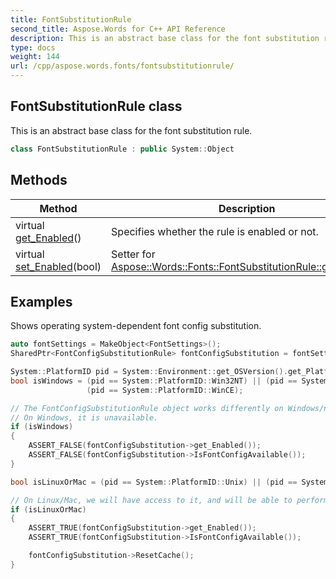```yaml
---
title: FontSubstitutionRule
second_title: Aspose.Words for C++ API Reference
description: This is an abstract base class for the font substitution rule. 
type: docs
weight: 144
url: /cpp/aspose.words.fonts/fontsubstitutionrule/
---
```

## FontSubstitutionRule class


This is an abstract base class for the font substitution rule.

```cpp
class FontSubstitutionRule : public System::Object
```

## Methods

| Method | Description |
| --- | --- |
| virtual [get_Enabled](./get_enabled/)() | Specifies whether the rule is enabled or not. |
| virtual [set_Enabled](./set_enabled/)(bool) | Setter for [Aspose::Words::Fonts::FontSubstitutionRule::get_Enabled](./get_enabled/). |

## Examples




Shows operating system-dependent font config substitution. 
```cpp
auto fontSettings = MakeObject<FontSettings>();
SharedPtr<FontConfigSubstitutionRule> fontConfigSubstitution = fontSettings->get_SubstitutionSettings()->get_FontConfigSubstitution();

System::PlatformID pid = System::Environment::get_OSVersion().get_Platform();
bool isWindows = (pid == System::PlatformID::Win32NT) || (pid == System::PlatformID::Win32S) || (pid == System::PlatformID::Win32Windows) ||
                 (pid == System::PlatformID::WinCE);

// The FontConfigSubstitutionRule object works differently on Windows/non-Windows platforms.
// On Windows, it is unavailable.
if (isWindows)
{
    ASSERT_FALSE(fontConfigSubstitution->get_Enabled());
    ASSERT_FALSE(fontConfigSubstitution->IsFontConfigAvailable());
}

bool isLinuxOrMac = (pid == System::PlatformID::Unix) || (pid == System::PlatformID::MacOSX);

// On Linux/Mac, we will have access to it, and will be able to perform operations.
if (isLinuxOrMac)
{
    ASSERT_TRUE(fontConfigSubstitution->get_Enabled());
    ASSERT_TRUE(fontConfigSubstitution->IsFontConfigAvailable());

    fontConfigSubstitution->ResetCache();
}
```

